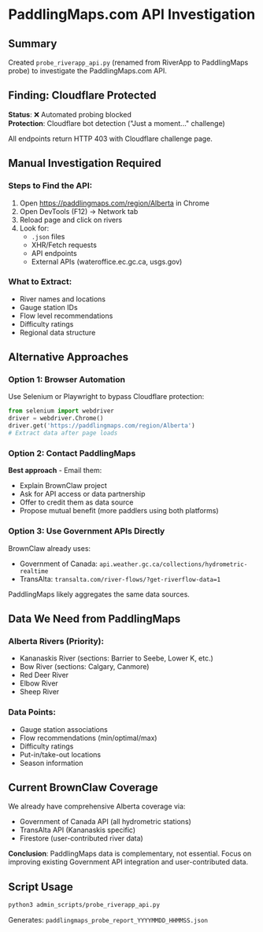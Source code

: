 # PaddlingMaps.com API Investigation

## Summary
Created `probe_riverapp_api.py` (renamed from RiverApp to PaddlingMaps probe) to investigate the PaddlingMaps.com API.

## Finding: Cloudflare Protected
**Status**: ❌ Automated probing blocked  
**Protection**: Cloudflare bot detection ("Just a moment..." challenge)

All endpoints return HTTP 403 with Cloudflare challenge page.

## Manual Investigation Required

### Steps to Find the API:
1. Open https://paddlingmaps.com/region/Alberta in Chrome
2. Open DevTools (F12) → Network tab
3. Reload page and click on rivers
4. Look for:
   - `.json` files
   - XHR/Fetch requests
   - API endpoints
   - External APIs (wateroffice.ec.gc.ca, usgs.gov)

### What to Extract:
- River names and locations
- Gauge station IDs
- Flow level recommendations
- Difficulty ratings
- Regional data structure

## Alternative Approaches

### Option 1: Browser Automation
Use Selenium or Playwright to bypass Cloudflare protection:
```python
from selenium import webdriver
driver = webdriver.Chrome()
driver.get('https://paddlingmaps.com/region/Alberta')
# Extract data after page loads
```

### Option 2: Contact PaddlingMaps
**Best approach** - Email them:
- Explain BrownClaw project
- Ask for API access or data partnership
- Offer to credit them as data source
- Propose mutual benefit (more paddlers using both platforms)

### Option 3: Use Government APIs Directly
BrownClaw already uses:
- Government of Canada: `api.weather.gc.ca/collections/hydrometric-realtime`
- TransAlta: `transalta.com/river-flows/?get-riverflow-data=1`

PaddlingMaps likely aggregates the same data sources.

## Data We Need from PaddlingMaps

### Alberta Rivers (Priority):
- Kananaskis River (sections: Barrier to Seebe, Lower K, etc.)
- Bow River (sections: Calgary, Canmore)
- Red Deer River
- Elbow River
- Sheep River

### Data Points:
- Gauge station associations
- Flow recommendations (min/optimal/max)
- Difficulty ratings
- Put-in/take-out locations
- Season information

## Current BrownClaw Coverage
We already have comprehensive Alberta coverage via:
- Government of Canada API (all hydrometric stations)
- TransAlta API (Kananaskis specific)
- Firestore (user-contributed river data)

**Conclusion**: PaddlingMaps data is complementary, not essential. Focus on improving existing Government API integration and user-contributed data.

## Script Usage
```bash
python3 admin_scripts/probe_riverapp_api.py
```

Generates: `paddlingmaps_probe_report_YYYYMMDD_HHMMSS.json`
